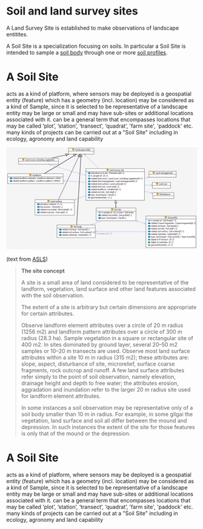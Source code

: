 # Soil and land survey sites

A Land Survey Site is established to make observations of landscape entitites. 

A Soil Site is a specialization focusing on soils. 
In particular a Soil Site is intended to sample a [soil body](soil-body.md) through one or more [soil profiles](soil-profile.md). 

# A Soil Site
acts as a kind of platform, where sensors may be deployed
is a geospatial entity (feature) which has a geometry (incl. location)
may be considered as a kind of Sample, since it is selected to be representative of a landscape entity
may be large or small and may have sub-sites or additional locations associated with it.
can be a general term that encompasses locations that may be called ‘plot’, ‘station’, ‘transect’, ‘quadrat’, 'farm site', 'paddock' etc.
many kinds of projects can be carried out at a "Soil Site" including in ecology, agronomy and land capability

![Soil and Land Survey Site](image/Site.png)

(text from [ASLS](https://catalogue.nla.gov.au/Record/4273240))

> **The site concept**
>
> A site is a small area of land considered to be representative of the landform, vegetation, land surface and other land features associated with the soil observation.
>
> The extent of a site is arbitrary but certain dimensions are appropriate for certain attributes.
>
> Observe landform element attributes over a circle of 20 m radius (1256 m2) and landform pattern attributes over a circle of 300 m radius (28.3 ha). Sample vegetation in a square or rectangular site of 400 m2. In sites dominated by ground layer, several 20–50 m2 samples or 10–20 m transects are used. Observe most land surface attributes within a site 10 m in radius (315 m2); these attributes are: slope, aspect, disturbance of site, microrelief, surface coarse fragments, rock outcrop and runoff. A few land surface attributes refer simply to the point of soil observation, namely elevation, drainage height and depth to free water; the attributes erosion, aggradation and inundation refer to the larger 20 m radius site used for landform element attributes.
>
> In some instances a soil observation may be representative only of a soil body smaller than 10 m in radius. For example, in some gilgai the vegetation, land surface and soil all differ between the mound and depression. In such instances the extent of the site for those features is only that of the mound or the depression.

# A Soil Site
acts as a kind of platform, where sensors may be deployed
is a geospatial entity (feature) which has a geometry (incl. location)
may be considered as a kind of Sample, since it is selected to be representative of a landscape entity
may be large or small and may have sub-sites or additional locations associated with it.
can be a general term that encompasses locations that may be called ‘plot’, ‘station’, ‘transect’, ‘quadrat’, 'farm site', 'paddock' etc.
many kinds of projects can be carried out at a "Soil Site" including in ecology, agronomy and land capability
